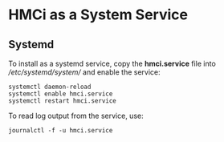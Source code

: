 # HMCi as a System Service

## Systemd

To install as a systemd service, copy the **hmci.service**
file into */etc/systemd/system/* and enable the service:

    systemctl daemon-reload
    systemctl enable hmci.service
    systemctl restart hmci.service

To read log output from the service, use:

    journalctl -f -u hmci.service
